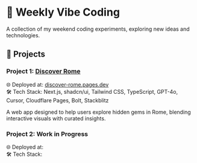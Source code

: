 # 🌊 Weekly Vibe Coding

A collection of my weekend coding experiments, exploring new ideas and technologies.

## 🚀 Projects

### Project 1: [Discover Rome](https://github.com/YiweiShen/weekly-vibe-coding/tree/main/projects/project1_discover_rome)  
🌐 Deployed at: [discover-rome.pages.dev](https://discover-rome.pages.dev)  
🛠️ Tech Stack: Next.js, shadcn/ui, Tailwind CSS, TypeScript, GPT-4o, Cursor, Cloudflare Pages, Bolt, Stackblitz  

A web app designed to help users explore hidden gems in Rome, blending interactive visuals with curated insights.

### Project 2: Work in Progress  
🌐 Deployed at: []()  
🛠️ Tech Stack: 
